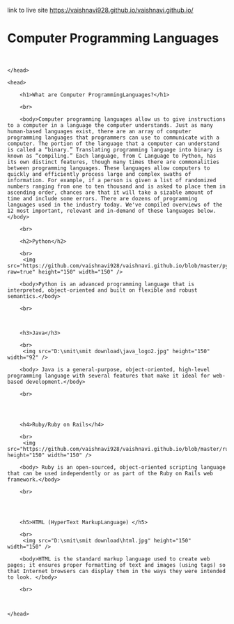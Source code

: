 link to live site https://vaishnavi928.github.io/vaishnavi.github.io/
<html>
    <head>
        <h1>
            Computer Programming Languages
        </h1>
        <br>

    </head>

    <head>

        <h1>What are Computer ProgrammingLanguages?</h1>

        <br>

        <body>Computer programming languages allow us to give instructions to a computer in a language the computer understands. Just as many human-based languages exist, there are an array of computer programming languages that programmers can use to communicate with a computer. The portion of the language that a computer can understand is called a “binary.” Translating programming language into binary is known as “compiling.” Each language, from C Language to Python, has its own distinct features, though many times there are commonalities between programming languages. These languages allow computers to quickly and efficiently process large and complex swaths of information. For example, if a person is given a list of randomized numbers ranging from one to ten thousand and is asked to place them in ascending order, chances are that it will take a sizable amount of time and include some errors. There are dozens of programming languages used in the industry today. We've compiled overviews of the 12 most important, relevant and in-demand of these languages below.</body>

        <br>

        <h2>Python</h2>
        
        <br>
         <img src="https://github.com/vaishnavi928/vaishnavi.github.io/blob/master/python.jpg?raw=true" height="150" width="150" />
         
        <body>Python is an advanced programming language that is interpreted, object-oriented and built on flexible and robust semantics.</body>

        <br>
        
        

        <h3>Java</h3>

        <br>
         <img src="D:\smit\smit download\java_logo2.jpg" height="150" width="92" />
        
        <body> Java is a general-purpose, object-oriented, high-level programming language with several features that make it ideal for web-based development.</body>

        <br>
        
        
        

        <h4>Ruby/Ruby on Rails</h4>

        <br>
         <img src="https://github.com/vaishnavi928/vaishnavi.github.io/blob/master/ruby.jpg" height="150" width="150" />

        <body> Ruby is an open-sourced, object-oriented scripting language that can be used independently or as part of the Ruby on Rails web framework.</body>

        <br>
        
        
        

        <h5>HTML (HyperText MarkupLanguage) </h5>

        <br>
         <img src="D:\smit\smit download\html.jpg" height="150" width="150" />

        <body>HTML is the standard markup language used to create web pages; it ensures proper formatting of text and images (using tags) so that Internet browsers can display them in the ways they were intended to look. </body>

        <br>

       

    </head>    

</html>
